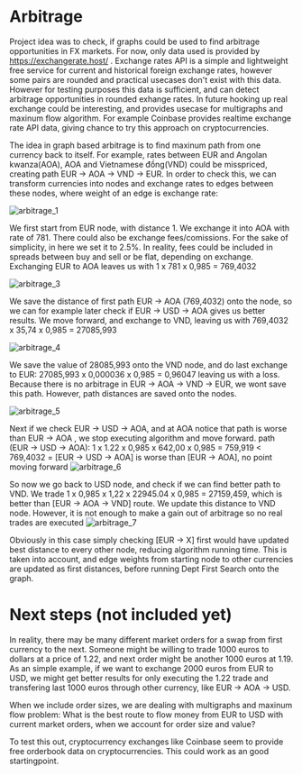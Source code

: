 # Arbitrage
Project idea was to check, if graphs could be used to find arbitrage opportunities in FX markets. For now, only data used is provided by https://exchangerate.host/ . Exchange rates API is a simple and lightweight free service for current and historical foreign exchange rates, however some pairs are rounded and practical usecases don't exist with this data. However for testing purposes this data is sufficient, and can detect arbitrage opportunities in rounded exhange rates. In future hooking up real exchange could be interesting, and provides usecase for multigraphs and maxinum flow algorithm. For example Coinbase provides realtime exchange rate API data, giving chance to try this approach on cryptocurrencies.

The idea in graph based arbitrage is to find maxinum path from one currency back to itself. For example, rates between EUR and Angolan kwanza(AOA), AOA and Vietnamese đồng(VND) could be misspriced, creating path EUR -> AOA -> VND -> EUR. In order to check this, we can transform currencies into nodes and exchange rates to edges between these nodes, where weight of an edge is exchange rate:

![arbitrage_1](https://user-images.githubusercontent.com/78072757/121692728-0bcea600-cad1-11eb-8217-8335aefea16e.png)

We first start from EUR node, with distance 1. We exchange it into AOA with rate of 781. There could also be exchange fees/comissions. For the sake of simplicity, in here we set it to 2.5%. In reality, fees could be included in spreads between buy and sell or be flat, depending on exchange. Exchanging EUR to AOA leaves us with 1 x 781 x 0,985 = 769,4032

![arbitrage_3](https://user-images.githubusercontent.com/78072757/121696124-6a495380-cad4-11eb-8e5c-9705ba7ccf92.png)

We save the distance of first path EUR -> AOA (769,4032) onto the node, so we can for example later check if EUR -> USD -> AOA gives us better results. We move forward, and exchange to VND, leaving us with 769,4032 x 35,74 x 0,985 = 27085,993

![arbitrage_4](https://user-images.githubusercontent.com/78072757/121696288-982e9800-cad4-11eb-893a-2cf1fd937f21.png)

We save the value of 28085,993 onto the VND node, and do last exchange to EUR:
27085,993 x 0,000036 x 0,985 = 0,96047 leaving us with a loss. Because there is no arbitrage in EUR -> AOA -> VND -> EUR, we wont save this path. However, path distances are saved onto the nodes. 

![arbitrage_5](https://user-images.githubusercontent.com/78072757/121701622-c367b600-cad9-11eb-8233-ea2f7afcaa7e.png)

Next if we check EUR -> USD -> AOA, and at AOA notice that path is worse than EUR -> AOA , we stop executing algorithm and move forward. 
path (EUR -> USD -> AOA):
1 x 1.22 x 0,985 x 642,00 x 0,985 = 759,919 < 769,4032
= [EUR -> USD -> AOA] is worse than [EUR -> AOA], no point moving forward
![arbitrage_6](https://user-images.githubusercontent.com/78072757/121727681-e358a300-caf4-11eb-8380-db97ac653d29.png)

So now we go back to USD node, and check if we can find better path to VND. We trade 1 x 0,985 x 1,22 x 22945.04 x 0,985 = 27159,459, which is better than [EUR -> AOA -> VND] route. We update this distance to VND node. However, it is not enough to make a gain out of arbitrage so no real trades are executed 
![arbitrage_7](https://user-images.githubusercontent.com/78072757/121728138-890c1200-caf5-11eb-9011-71fef62ea12d.png)

Obviously in this case simply checking [EUR -> X] first would have updated best distance to every other node, reducing algorithm running time. This is taken into account, and edge weights from starting node to other currencies are updated as first distances, before running Dept First Search onto the graph.


# Next steps (not included yet)
In reality, there may be many different market orders for a swap from first currency to the next. Someone might be willing to trade 1000 euros to dollars at a price of 1.22, and next order might be another 1000 euros at 1.19. As an simple example, if we want to exchange 2000 euros from EUR to USD, we might get better results for only executing the 1.22 trade and transfering last 1000 euros through other currency, like EUR -> AOA -> USD. 

When we include order sizes, we are dealing with multigraphs and maxinum flow problem: What is the best route to flow money from EUR to USD with current market orders, when we account for order size and value?

To test this out, cryptocurrency exchanges like Coinbase seem to provide free orderbook data on cryptocurrencies. This could work as an good startingpoint.
